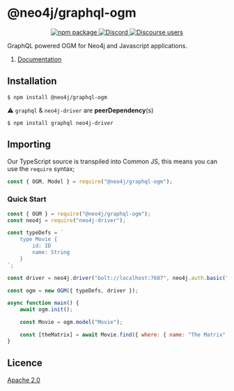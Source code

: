 # @neo4j/graphql-ogm

<p align="center">
  <a href="https://badge.fury.io/js/%40neo4j%2Fgraphql-ogm">
    <img alt="npm package" src="https://badge.fury.io/js/%40neo4j%2Fgraphql-ogm.svg">
  </a>
  <a href="https://discord.gg/neo4j">
    <img alt="Discord" src="https://img.shields.io/discord/787399249741479977?logo=discord&logoColor=white">
  </a>
  <a href="https://community.neo4j.com/c/drivers-stacks/graphql/33">
    <img alt="Discourse users" src="https://img.shields.io/discourse/users?logo=discourse&server=https%3A%2F%2Fcommunity.neo4j.com">
  </a>
</p>

GraphQL powered OGM for Neo4j and Javascript applications.

1. [Documentation](https://neo4j.com/docs/graphql-manual/current/ogm/)

## Installation

```
$ npm install @neo4j/graphql-ogm
```

⚠ `graphql` & `neo4j-driver` are **peerDependency**(s)

```
$ npm install graphql neo4j-driver
```

## Importing

Our TypeScript source is transpiled into Common JS, this means you can use the `require` syntax;

```js
const { OGM, Model } = require("@neo4j/graphql-ogm");
```

### Quick Start

```js
const { OGM } = require("@neo4j/graphql-ogm");
const neo4j = require("neo4j-driver");

const typeDefs = `
    type Movie {
        id: ID
        name: String
    }
`;

const driver = neo4j.driver("bolt://localhost:7687", neo4j.auth.basic("admin", "password"));

const ogm = new OGM({ typeDefs, driver });

async function main() {
    await ogm.init();

    const Movie = ogm.model("Movie");

    const [theMatrix] = await Movie.find({ where: { name: "The Matrix" } });
}
```

## Licence

[Apache 2.0](https://github.com/neo4j/graphql/blob/master/packages/ogm/LICENSE.txt)
